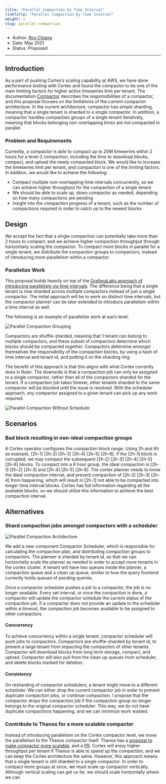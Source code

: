 ```yaml
---
title: "Parallel Compaction by Time Interval"
linkTitle: "Parallel Compaction by Time Interval"
weight: 1
slug: parallel-compaction
---
```


- Author: [Roy Chiang](https://github.com/roystchiang)
- Date: May 2021
- Status: Proposed

---

## Introduction

As a part of pushing Cortex’s scaling capability at AWS, we have done performance testing with Cortex and found the compactor to be one of the main limiting factors for higher active timeseries limit per tenant. The documentation [Compactor](https://cortexmetrics.io/docs/blocks-storage/compactor/#how-compaction-works) describes the responsibilities of a compactor, and this proposal focuses on the limitations of the current compactor architecture. In the current architecture, compactor has simple sharding, meaning that a single tenant is sharded to a single compactor. In addition, a compactor handles compaction groups of a single tenant iteratively, meaning that blocks belonging non-overlapping times are not compacted in parallel.

### Problem and Requirements

Currently, a compactor is able to compact up to 20M timeseries within 2 hours for a level-2 compaction, including the time to download blocks, compact, and upload the newly compacted block. We would like to increase the timeseries limit per tenant, and compaction is one of the limiting factors. In addition, we would like to achieve the following:

- Compact multiple non-overlapping time intervals concurrently, so we can achieve higher throughput for the compaction of a single tenant
- We should be able to scale up, down compactor as needed, depending on how many compactions are pending
- Insight into the compaction progress of a tenant, such as the number of compactions required in order to catch up to the newest blocks

## Design

We accept the fact that a single compaction can potentially take more than 2 hours to compact, and we achieve higher compaction throughput through horizontally scaling the compactor. To compact more blocks in parallel for a single tenant, we distribute the compaction groups to compactors, instead of introducing more parallelism within a compactor.

### Parallelize Work

This proposal builds heavily on top of the [GrafanaLabs approach of introducing parallelism via time intervals](https://github.com/cortexproject/cortex/pull/2616). The difference being that a single tenant is now sharded across multiple compactors instead of just a single compactor. The initial approach will be to work on distinct time intervals, but the compactor planner can be later extended to introduce parallelism within a time interval as well.

The following is an example of parallelize work at each level:

![Parallel Compaction Grouping](/images/proposals/parallel-compaction-grouping.png)

Compactors are shuffle-sharded, meaning that 1 tenant can belong to multiple compactors, and these subset of compactors determine which blocks should be compacted together. Compactors determine amongst themselves the responsibility of the compaction blocks, by using a hash of time interval and tenant id, and putting it on the sharding ring.

The benefit of this approach is that this aligns with what Cortex currently does in Ruler. The downside is that a compaction job can only be assigned to a single compactor, rather than all of the compactors sharded for the tenant. If a compaction job takes forever, other tenants sharded to the same compactor will be blocked until the issue is resolved. With the scheduler approach, any compactor assigned to a given tenant can pick up any work required.

![Parallel Compaction Without Scheduler](/images/proposals/parallel-compaction-without-scheduler.png)

## Scenarios

### Bad block resulting in non-ideal compaction groups

A Cortex operator configures the compaction block range. Using 2h and 6h as example, [2h-1] [2h-2] [2h-3] [2h-4] [2h-5] [2h-6]. If the [2h-1] block is corrupted, we may compact the subsequent [2h-2] [2h-3] [2h-4] [2h-5] [2h-6] blocks. To compact into a 6 hour group, the ideal compaction is [2h-1] [2h-2] [2h-3] and [2h-4] [2h-5] [2h-6]. The cortex planner needs to know the ideal compaction interval, and prevent compaction of [2h-2] [2h-3] [2h-4] from happening, which will result in [2h-1] not able to be compacted into longer time interval blocks. Cortex has full information regarding all the available blocks, so we should utilize this information to achieve the best compaction interval.

## Alternatives

### Shard compaction jobs amongst compactors with a scheduler

![Parallel Compaction Architecture](/images/proposals/parallel-compaction-design.png)

We add a new component Compactor Scheduler, which is responsible for calculating the compaction plan, and distributing compaction groups to compactors. The planner is sharded by tenant id, so that we can horizontally scale the planner as needed in order to accept more tenants in the cortex cluster. A tenant will have two queues inside the planner, a compaction queue and a clean up queue, similar to how the query frontend currently holds queues of pending queries.

Once a compactor scheduler pushes a job to a compactor, the job is no longer available. Every set interval, or once the compaction is done, a compactor will update the compactor schedule the current status of the compaction job. If a compactor does not provide an update to the scheduler within a timeout, the compaction job becomes available to be assigned to other compactors.

#### Concurrency

To achieve concurrency within a single tenant, compactor scheduler will push jobs to compactors. Compactors are shuffle-sharded by tenant id, to prevent a large tenant from impacting the compaction of other tenants. Compactor will download blocks from long term storage, compact, and upload. Compactor will also pull from the clean up queues from scheduler, and delete blocks marked for deletion.

#### Consistency

On resharding of compactor schedulers, a tenant might move to a different scheduler. We can either drop the current compactor job in order to prevent duplicate compaction jobs, or continue compaction. I propose that the compactor drops the compaction job if the compaction group no longer belongs to the original compactor scheduler. This way, we do not have duplicate compactions happening, and we can minimize work wasted.

### Contribute to Thanos for a more scalable compactor

Instead of introducing parallelism on the Cortex compactor level, we move the parallelism to the Thanos compactor itself. Thanos has a [proposal to make compactor more scalable](https://docs.google.com/document/d/1xi0V8DB0hE54XgkogJRnNL6yH7C5JThJywlLFoC6dCQ/), and a [PR](https://github.com/thanos-io/thanos/pull/3807). Cortex will enjoy higher throughput per tenant if Thanos is able to speed up the compaction, and we can keep the Cortex architecture the same. However, this approach means that a single tenant is still sharded to a single compactor. In order to compact more groups at once, we must scale up compactor vertically. Although vertical scaling can get us far, we should scale horizontally where we can.
